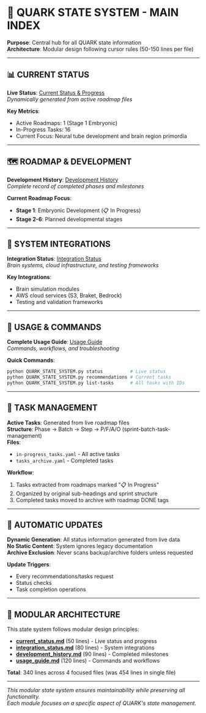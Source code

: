 # 🧠 QUARK STATE SYSTEM - MAIN INDEX

**Purpose**: Central hub for all QUARK state information  
**Architecture**: Modular design following cursor rules (50-150 lines per file)

---

## 📊 **CURRENT STATUS**

**Live Status**: [Current Status & Progress](current_status.md)  
*Dynamically generated from active roadmap files*

**Key Metrics**:
- Active Roadmaps: 1 (Stage 1 Embryonic)
- In-Progress Tasks: 16
- Current Focus: Neural tube development and brain region primordia

---

## 🗺️ **ROADMAP & DEVELOPMENT**

**Development History**: [Development History](development_history.md)  
*Complete record of completed phases and milestones*

**Current Roadmap Focus**:
- **Stage 1**: Embryonic Development (📋 In Progress)
- **Stage 2-6**: Planned developmental stages

---

## 🔗 **SYSTEM INTEGRATIONS** 

**Integration Status**: [Integration Status](integration_status.md)  
*Brain systems, cloud infrastructure, and testing frameworks*

**Key Integrations**:
- Brain simulation modules
- AWS cloud services (S3, Braket, Bedrock)
- Testing and validation frameworks

---

## 🚀 **USAGE & COMMANDS**

**Complete Usage Guide**: [Usage Guide](usage_guide.md)  
*Commands, workflows, and troubleshooting*

**Quick Commands**:
   ```bash
python QUARK_STATE_SYSTEM.py status          # Live status
python QUARK_STATE_SYSTEM.py recommendations # Current tasks
python QUARK_STATE_SYSTEM.py list-tasks      # All tasks with IDs
```

---

## 🎯 **TASK MANAGEMENT**

**Active Tasks**: Generated from live roadmap files  
**Structure**: Phase → Batch → Step → P/F/A/O (sprint-batch-task-management)  
**Files**: 
- `in-progress_tasks.yaml` - All active tasks
- `tasks_archive.yaml` - Completed tasks

**Workflow**:
1. Tasks extracted from roadmaps marked "📋 In Progress"
2. Organized by original sub-headings and sprint structure
3. Completed tasks moved to archive with roadmap DONE tags

---

## 🔄 **AUTOMATIC UPDATES**

**Dynamic Generation**: All status information generated from live data  
**No Static Content**: System ignores legacy documentation  
**Archive Exclusion**: Never scans backup/archive folders unless requested

**Update Triggers**:
- Every recommendations/tasks request
- Status checks
- Task completion operations

---

## 📁 **MODULAR ARCHITECTURE**

This state system follows modular design principles:

- **[current_status.md](current_status.md)** (50 lines) - Live status and progress
- **[integration_status.md](integration_status.md)** (80 lines) - System integrations  
- **[development_history.md](development_history.md)** (90 lines) - Completed milestones
- **[usage_guide.md](usage_guide.md)** (120 lines) - Commands and workflows

**Total**: 340 lines across 4 focused files (was 454 lines in single file)

---

*This modular state system ensures maintainability while preserving all functionality.*  
*Each module focuses on a specific aspect of QUARK's state management.*